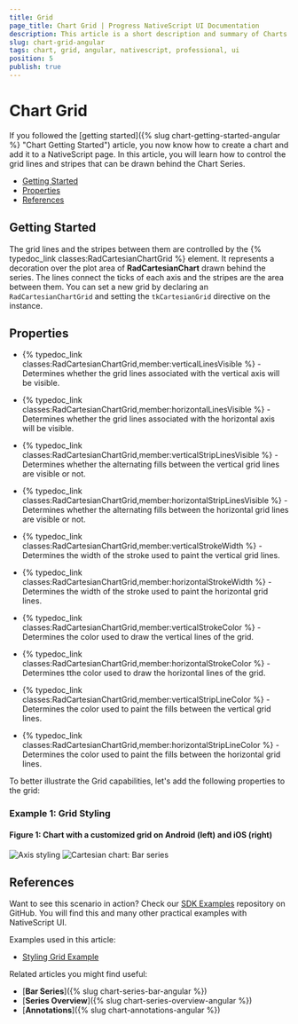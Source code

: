 ```yaml
---
title: Grid
page_title: Chart Grid | Progress NativeScript UI Documentation
description: This article is a short description and summary of Charts Grid's features.
slug: chart-grid-angular
tags: chart, grid, angular, nativescript, professional, ui
position: 5
publish: true
---
```


# Chart Grid

If you followed the [getting started]({% slug chart-getting-started-angular %} "Chart Getting Started") article, you now know how to create a chart and add it to a NativeScript page. In this article, you will learn how to control the grid lines and stripes that can be drawn behind the Chart Series.

* [Getting Started](#getting-started)
* [Properties](#properties)
* [References](#references)

## Getting Started

The grid lines and the stripes between them are controlled by the {% typedoc_link classes:RadCartesianChartGrid %} element. It represents a decoration over the plot area of **RadCartesianChart** drawn behind the series. The lines connect the ticks of each axis and the stripes are the area between them. You can set a new grid by declaring an `RadCartesianChartGrid` and setting the `tkCartesianGrid` directive on the instance.

## Properties

* {% typedoc_link classes:RadCartesianChartGrid,member:verticalLinesVisible %} - Determines whether the grid lines associated with the vertical axis will be visible.
* {% typedoc_link classes:RadCartesianChartGrid,member:horizontalLinesVisible %} - Determines whether the grid lines associated with the horizontal axis will be visible.

* {% typedoc_link classes:RadCartesianChartGrid,member:verticalStripLinesVisible %} - Determines whether the alternating fills between the vertical grid lines are visible or not.
* {% typedoc_link classes:RadCartesianChartGrid,member:horizontalStripLinesVisible %} - Determines whether the alternating fills between the horizontal grid lines are visible or not.

* {% typedoc_link classes:RadCartesianChartGrid,member:verticalStrokeWidth %} - Determines the width of the stroke used to paint the vertical grid lines.
* {% typedoc_link classes:RadCartesianChartGrid,member:horizontalStrokeWidth %} - Determines the width of the stroke used to paint the horizontal grid lines.

* {% typedoc_link classes:RadCartesianChartGrid,member:verticalStrokeColor %} - Determines the color used to draw the vertical lines of the grid.
* {% typedoc_link classes:RadCartesianChartGrid,member:horizontalStrokeColor %} - Determines tthe color used to draw the horizontal lines of the grid.

* {% typedoc_link classes:RadCartesianChartGrid,member:verticalStripLineColor %} - Determines the color used to paint the fills between the vertical grid lines.
* {% typedoc_link classes:RadCartesianChartGrid,member:horizontalStripLineColor %} - Determines the color used to paint the fills between the horizontal grid lines.

To better illustrate the Grid capabilities, let's add the following properties to the grid:

### Example 1: Grid Styling

<snippet id='chart-angular-grid-styling'/>

#### Figure 1: Chart with a customized grid on Android (left) and iOS (right)

![Axis styling](../../img/ns_ui/grid_styling_android.png "Grid Styling on Android.") ![Cartesian chart: Bar series](../../img/ns_ui/grid_styling_ios.png "Grid Styling on iOS.")

## References

Want to see this scenario in action?
Check our [SDK Examples](https://github.com/NativeScript/nativescript-ui-samples-angular) repository on GitHub. You will find this and many other practical examples with NativeScript UI.

Examples used in this article:

* [Styling Grid Example](https://github.com/NativeScript/nativescript-ui-samples-angular/tree/master/chart/app/examples/styling)

Related articles you might find useful:

* [**Bar Series**]({% slug chart-series-bar-angular %})
* [**Series Overview**]({% slug chart-series-overview-angular %})
* [**Annotations**]({% slug chart-annotations-angular %})
